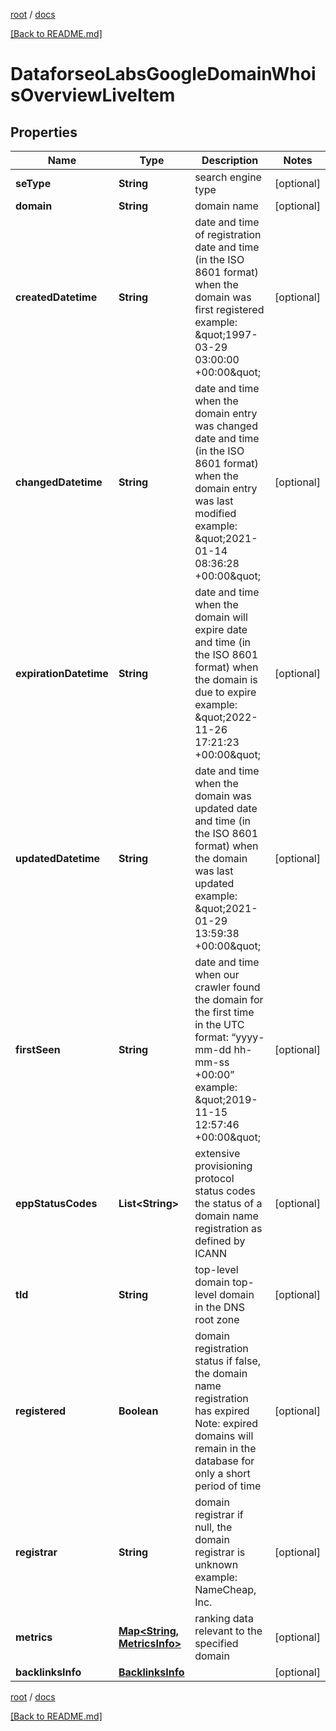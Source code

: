 [root](./../ "root") / [docs](./ "docs")

[[Back to README.md]](./../README.md "[Back to README.md]")

# DataforseoLabsGoogleDomainWhoisOverviewLiveItem

## Properties

| Name | Type | Description | Notes |
|------------ | ------------- | ------------- | -------------|
|**seType** | **String** | search engine type |  [optional] |
|**domain** | **String** | domain name |  [optional] |
|**createdDatetime** | **String** | date and time of registration date and time (in the ISO 8601 format) when the domain was first registered example: \&quot;1997-03-29 03:00:00 +00:00\&quot; |  [optional] |
|**changedDatetime** | **String** | date and time when the domain entry was changed date and time (in the ISO 8601 format) when the domain entry was last modified example: \&quot;2021-01-14 08:36:28 +00:00\&quot; |  [optional] |
|**expirationDatetime** | **String** | date and time when the domain will expire date and time (in the ISO 8601 format) when the domain is due to expire example: \&quot;2022-11-26 17:21:23 +00:00\&quot; |  [optional] |
|**updatedDatetime** | **String** | date and time when the domain was updated date and time (in the ISO 8601 format) when the domain was last updated example: \&quot;2021-01-29 13:59:38 +00:00\&quot; |  [optional] |
|**firstSeen** | **String** | date and time when our crawler found the domain for the first time in the UTC format: “yyyy-mm-dd hh-mm-ss +00:00” example: \&quot;2019-11-15 12:57:46 +00:00\&quot; |  [optional] |
|**eppStatusCodes** | **List&lt;String&gt;** | extensive provisioning protocol status codes the status of a domain name registration as defined by ICANN |  [optional] |
|**tld** | **String** | top-level domain top-level domain in the DNS root zone |  [optional] |
|**registered** | **Boolean** | domain registration status if false, the domain name registration has expired Note: expired domains will remain in the database for only a short period of time |  [optional] |
|**registrar** | **String** | domain registrar if null, the domain registrar is unknown example: NameCheap, Inc. |  [optional] |
|**metrics** | [**Map&lt;String, MetricsInfo&gt;**](MetricsInfo.md) | ranking data relevant to the specified domain |  [optional] |
|**backlinksInfo** | [**BacklinksInfo**](BacklinksInfo.md) |  |  [optional] |

[root](./../ "root") / [docs](./ "docs")

[[Back to README.md]](./../README.md "[Back to README.md]")